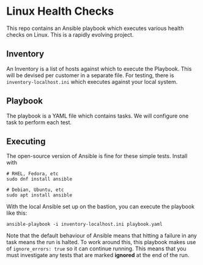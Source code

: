 # Linux Health Checks

This repo contains an Ansible playbook which executes various health checks on Linux.
This is a rapidly evolving project.

## Inventory

An Inventory is a list of hosts against which to execute the Playbook. This will be devised per
customer in a separate file. For testing, there is `inventory-localhost.ini` which executes against
your local system.

## Playbook

The playbook is a YAML file which contains tasks. We will configure one task to perform each test.

## Executing

The open-source version of Ansible is fine for these simple tests. Install with

```
# RHEL, Fedora, etc
sudo dnf install ansible

# Debian, Ubuntu, etc
sudo apt install ansible
```

With the local Ansible set up on the bastion, you can execute the playbook like this:

```
ansible-playbook -i inventory-localhost.ini playbook.yaml
```

Note that the default behaviour of Ansible means that hitting a failure in any task means the run
is halted. To work around this, this playbook makes use of `ignore_errors: true` so it can continue
running. This means that you must investigate any tests that are marked **ignored** at the end of
the run.
